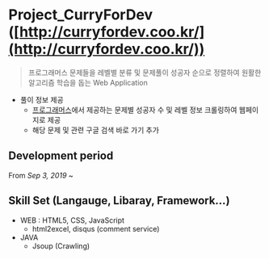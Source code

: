 # Project_CurryForDev ([http://curryfordev.coo.kr/](http://curryfordev.coo.kr/))
> 프로그래머스 문제들을 레벨별 분류 및 문제풀이 성공자 순으로 정렬하여 원활한 알고리즘 학습을 돕는 Web Application

* 풀이 정보 제공
  * [프로그래머스](https://programmers.co.kr/)에서 제공하는 문제별 성공자 수 및 레벨 정보 크롤링하여 웹페이지로 제공
  * 해당 문제 및 관련 구글 검색 바로 가기 추가

## Development period
From *Sep 3, 2019* ~

## Skill Set (Langauge, Libaray, Framework...) 
* WEB : HTML5, CSS, JavaScript
  * html2excel, disqus (comment service)
* JAVA
  * Jsoup (Crawling)
